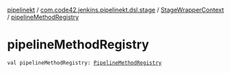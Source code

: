 [pipelinekt](../../index.md) / [com.code42.jenkins.pipelinekt.dsl.stage](../index.md) / [StageWrapperContext](index.md) / [pipelineMethodRegistry](./pipeline-method-registry.md)

# pipelineMethodRegistry

`val pipelineMethodRegistry: `[`PipelineMethodRegistry`](../../com.code42.jenkins.pipelinekt.dsl.method/-pipeline-method-registry/index.md)